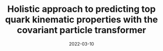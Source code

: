 ---
title: "Holistic approach to predicting top quark kinematic properties with the covariant particle transformer"
date: 2022-03-10
venue: Phys. Rev. D 107 (2023) 114029
link: https://doi.org/10.1103/PhysRevD.107.114029
inspire_id: 2050044
authors: Shikai Qiu, Shuo Han, Xiangyang Ju,  et al.
bibtex: '@article{Qiu:2022xvr,\n archiveprefix = {arXiv},\n author = {Qiu, Shikai and Han, Shuo and Ju, Xiangyang and Nachman, Benjamin and Wang, Haichen},\n doi = {10.1103/PhysRevD.107.114029},\n eprint = {2203.05687},\n journal = {Phys. Rev. D},\n number = {11},\n pages = {114029},\n primaryclass = {hep-ph},\n title = {{Holistic approach to predicting top quark kinematic properties with the covariant particle transformer}},\n volume = {107},\n year = {2023}\n}\n'
---